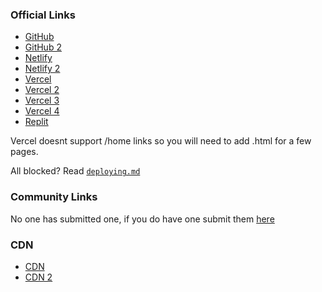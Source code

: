 ### Official Links
- [GitHub](https://nate-games.github.io/)
- [GitHub 2](https://nate-games2.github.io/)
- [Netlify](https://nate-games.netlify.app/)
- [Netlify 2](https://mathskills.netlify.app)
- [Vercel](https://nate-games.vercel.app)
- [Vercel 2](https://nate-games2-github-io-git-main-nate-games2.vercel.app)
- [Vercel 3](https://nate-games2-github-io-nate-games2.vercel.app)
- [Vercel 4](https://nate-games-git-main-nate-games2.vercel.app)
- [Replit](https://nate-games.repl.co/)

Vercel doesnt support /home links so you will need to add .html for a few pages.

All blocked? Read [`deploying.md`](https://github.com/nate-games/nate-games.github.io/blob/main/deploying.md)

### Community Links
No one has submitted one, if you do have one submit them [here](https://docs.google.com/forms/d/e/1FAIpQLSeHFEk4rR1r98SnzdBStOPvv4zAr2OG-RkuajaafaFumVeHlQ/viewform)

### CDN
- [CDN](https://cdn-ngs.netlify.app/)
- [CDN 2](https://nate-games.github.io/ng-assets/)
